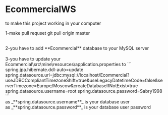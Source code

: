 # EcommercialWS
to make this project working in your computer 


1-make pull requset
git pull origin master

<br/>
2-you have to add **Ecommercial** database to your MySQL server
<br/><br/>
3-you have to update your Ecommercial\src\mine\resources\application.properties to
```
spring.jpa.hibernate.ddl-auto=update
spring.datasource.url=jdbc:mysql://localhost/Ecommercial?useJDBCCompliantTimezoneShift=true&useLegacyDatetimeCode=false&serverTimezone=Europe/Moscow&createDatabaseIfNotExist=true
spring.datasource.username=root
spring.datasource.password=Sabry1998
```
<br/>
as _**spring.datasource.username**_ is your database user<br/>
as _**spring.datasource.password**_ is your database user password


